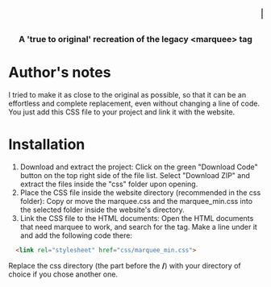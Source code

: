 <h1 align="center"><marquee>HTML5-marquee</marquee></h1>
<h3 align="center">A 'true to original' recreation of the legacy &lt;marquee> tag</h3>
  
# Author's notes

I tried to make it as close to the original as possible, so that it can be an effortless and complete replacement, even without changing a line of code. You just add this CSS file to your project and link it with the website.

# Installation

1. Download and extract the project: Click on the green "Download Code" button on the top right side of the file list. Select "Download ZIP" and extract the files inside the "css" folder upon opening.
2. Place the CSS file inside the website directory (recommended in the css folder): Copy or move the marquee.css and the marquee_min.css into the selected folder inside the website's directory.
3. Link the CSS file to the HTML documents: Open the HTML documents that need marquee to work, and search for the <head> tag. Make a line under it and add the following code there:
```html
  <link rel="stylesheet" href="css/marquee_min.css">
```
Replace the css directory (the part before the **/**) with your directory of choice if you chose another one.
